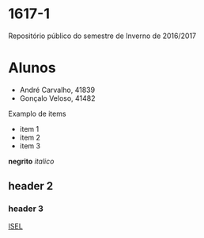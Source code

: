 # 1617-1
Repositório público do semestre de Inverno de 2016/2017

# Alunos
* André Carvalho, 41839
* Gonçalo Veloso, 41482

Examplo de items
* item 1
* item 2
* item 3

**negrito**
_italico_

## header 2

### header 3

[ISEL](http://www.isel.pt)
